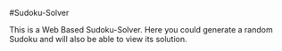 #Sudoku-Solver

This is a Web Based Sudoku-Solver. Here you could generate a random Sudoku and will also be able to view its solution.
